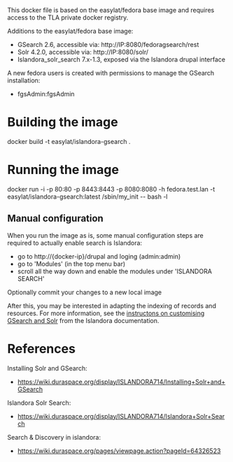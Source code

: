 This docker file is based on the easylat/fedora base image and requires access
to the TLA private docker registry.

Additions to the easylat/fedora base image:
 * GSearch 2.6, accessible via: http://IP:8080/fedoragsearch/rest
 * Solr 4.2.0, accessible via: http://IP:8080/solr/
 * Islandora_solr_search 7.x-1.3, exposed via the Islandora drupal interface

A new fedora users is created with permissions to manage the GSearch installation:
 * fgsAdmin:fgsAdmin

# Building the image #
docker build -t easylat/islandora-gsearch .

# Running the image #
docker run -i -p 80:80 -p 8443:8443 -p 8080:8080 -h fedora.test.lan -t easylat/islandora-gsearch:latest /sbin/my_init -- bash -l

## Manual configuration ##

When you run the image as is, some manual configuration steps are required to actually enable search is Islandora:

 * go to http://{docker-ip}/drupal and loging (admin:admin)
 * go to 'Modules' (in the top menu bar)
 * scroll all the way down and enable the modules under 'ISLANDORA SEARCH'
 
Optionally commit your changes to a new local image

After this, you may be interested in adapting the indexing of records and resources. For more information, see the [instructons on customising GSearch and Solr](https://wiki.duraspace.org/display/ISLANDORA714/Customizing+GSearch+and+Solr) from the Islandora documentation.

# References #

Installing Solr and GSearch:
 * https://wiki.duraspace.org/display/ISLANDORA714/Installing+Solr+and+GSearch

Islandora Solr Search:
 * https://wiki.duraspace.org/display/ISLANDORA714/Islandora+Solr+Search

Search & Discovery in islandora:
 * https://wiki.duraspace.org/pages/viewpage.action?pageId=64326523
